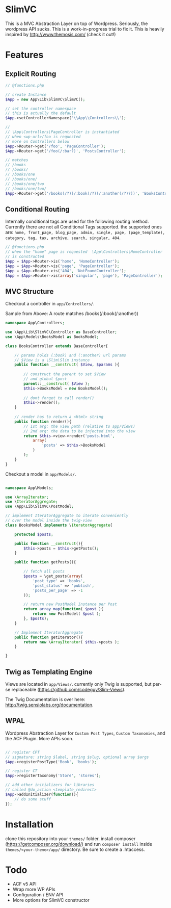 # SlimVC
This is a MVC Abstraction Layer on top of Wordpress. Seriously, the wordpress API sucks. This is a work-in-progress trial to fix it.
This is heavily inspired by http://www.themosis.com/ (check it out!)


# Features

## Explicit Routing

```PHP
// @functions.php

// create Instance
$App = new App\Lib\SlimVC\SlimVC();

// set the controller namespace
// this is actually the default
$App->setControllerNamespace('\\App\\Controllers\\');

//
// \App\Controllers\PageController is instantiated
// when <wp-url>/foo is requested 
// more on Controllers below
$App->Router->get('/foo', 'PageController');
$App->Router->get('/foo(/:bar?)', 'PostsController');

// matches
// /books
// /books/
// /books/one
// /books/one/
// /books/one/two
// /books/one/two/
$App->Router->get('/books(/?)(/:book(/?)(/:another(/?)?))', 'BooksController');
```
## Conditional Routing
Internally conditional tags are used for the following routing method. Currently there are not all Conditional Tags supported. the supported ones are: `home, front_page, blog_page, admin, single, page, (page_template), category, tag, tax, archive, search, singular, 404`.


```PHP
// @functions.php
// when the "home" page is requested  \App\Controllers\HomeController
// is constructed
$App = $App->Router->is('home', 'HomeController');
$App = $App->Router->is('page', 'PageController');
$App = $App->Router->is('404', 'NotFoundController');
$App = $App->Router->is(array('singular', 'page'), 'PageController');
```
## MVC Structure

Checkout a controller in `app/Controllers/`.

Sample from Above: A route matches /books(/:book(/:another))

```PHP
namespace App\Controllers;

use \App\Lib\SlimVC\Controller as BaseController;
use \App\Models\BooksModel as BooksModel;

class BooksController extends BaseController{

	// params holds (:book) and (:another) url params
	// $View is a \Slim\Slim instance
	public function __construct( $View, $params ){
		
		// construct the parent to set $View 
		// and global $post
		parent::__construct( $View );
		$this->BooksModel = new BooksModel();
		
		// dont forget to call render()
		$this->render();
	}
	
	// render has to return a <html> string
	public function render(){
		// 1st arg: the view path (relative to app/Views)
		// 2nd arg: the data to be injected into the view
		return $this->view->render('posts.html',
			array(
				'posts' => $this->BooksModel
			)
		);
	}
}

```

Checkout a model in `app/Models/`.

```PHP

namespace App\Models;

use \ArrayIterator;
use \IteratorAggregate;
use \App\Lib\SlimVC\PostModel;

// implement IteratorAggregate to iterate conveniently
// over the model inside the twig-view
class BooksModel implements \IteratorAggregate{

	protected $posts;

	public function __construct(){
		$this->posts = $this->getPosts();
	}

	public function getPosts(){

		// fetch all posts
		$posts = \get_posts(array(
			'post_type' => 'books',
			'post_status' => 'publish',
			'posts_per_page' => -1
		));

		// return new PostModel Instance per Post
		return array_map(function( $post ){
			return new PostModel( $post );
		}, $posts);
	}

	// Implement IteratorAggregate
	public function getIterator(){
		return new \ArrayIterator( $this->posts );
	}

}

```

## Twig as Templating Engine
Views are located in `app/Views/`.
currently only Twig is supported, but per-se replaceable (https://github.com/codeguy/Slim-Views).

The Twig Documentation is over here: http://twig.sensiolabs.org/documentation.

## WPAL
Wordpress Abstraction Layer for `Custom Post Types`, `Custom Taxonomies`, and the ACF Plugin. More APIs soon.

```PHP

// register CPT
// signature: string $label, string $slug, optional array $args
$App->registerPostType('Book', 'books');

// register CT
$App->registerTaxonomy('Store', 'stores');

// add other initializers for libraries
// called @do_action <template_redirect>
$App->addInitializer(function(){
	// do some stuff
});

```

# Installation
clone this repository into your `themes/` folder.
install composer (https://getcomposer.org/download/) and run `composer install` inside `themes/<your-theme>/app/` directory.
Be sure to create a .htaccess.


# Todo

- ACF v5 API
- Wrap more WP APIs 
- Configuration / ENV API
- More options for SlimVC constructor
